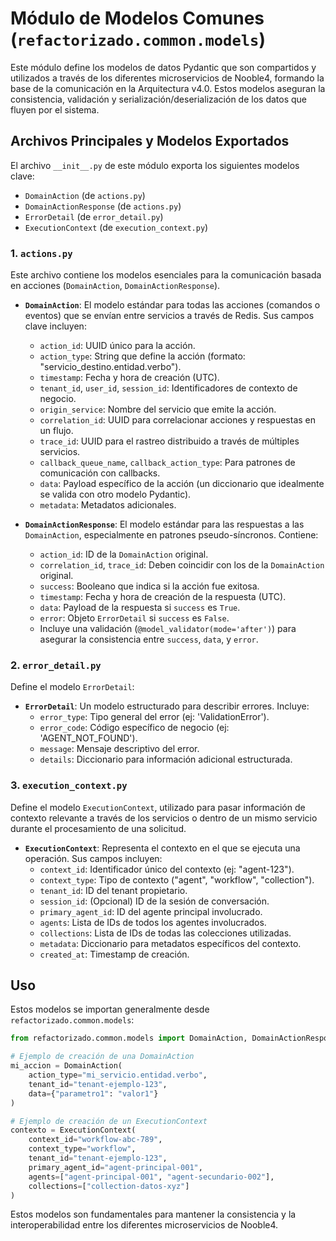# Módulo de Modelos Comunes (`refactorizado.common.models`)

Este módulo define los modelos de datos Pydantic que son compartidos y utilizados a través de los diferentes microservicios de Nooble4, formando la base de la comunicación en la Arquitectura v4.0. Estos modelos aseguran la consistencia, validación y serialización/deserialización de los datos que fluyen por el sistema.

## Archivos Principales y Modelos Exportados

El archivo `__init__.py` de este módulo exporta los siguientes modelos clave:

-   `DomainAction` (de `actions.py`)
-   `DomainActionResponse` (de `actions.py`)
-   `ErrorDetail` (de `error_detail.py`)
-   `ExecutionContext` (de `execution_context.py`)

### 1. `actions.py`

Este archivo contiene los modelos esenciales para la comunicación basada en acciones (`DomainAction`, `DomainActionResponse`).

-   **`DomainAction`**: El modelo estándar para todas las acciones (comandos o eventos) que se envían entre servicios a través de Redis. Sus campos clave incluyen:
    -   `action_id`: UUID único para la acción.
    -   `action_type`: String que define la acción (formato: "servicio_destino.entidad.verbo").
    -   `timestamp`: Fecha y hora de creación (UTC).
    -   `tenant_id`, `user_id`, `session_id`: Identificadores de contexto de negocio.
    -   `origin_service`: Nombre del servicio que emite la acción.
    -   `correlation_id`: UUID para correlacionar acciones y respuestas en un flujo.
    -   `trace_id`: UUID para el rastreo distribuido a través de múltiples servicios.
    -   `callback_queue_name`, `callback_action_type`: Para patrones de comunicación con callbacks.
    -   `data`: Payload específico de la acción (un diccionario que idealmente se valida con otro modelo Pydantic).
    -   `metadata`: Metadatos adicionales.

-   **`DomainActionResponse`**: El modelo estándar para las respuestas a las `DomainAction`, especialmente en patrones pseudo-síncronos. Contiene:
    -   `action_id`: ID de la `DomainAction` original.
    -   `correlation_id`, `trace_id`: Deben coincidir con los de la `DomainAction` original.
    -   `success`: Booleano que indica si la acción fue exitosa.
    -   `timestamp`: Fecha y hora de creación de la respuesta (UTC).
    -   `data`: Payload de la respuesta si `success` es `True`.
    -   `error`: Objeto `ErrorDetail` si `success` es `False`.
    -   Incluye una validación (`@model_validator(mode='after')`) para asegurar la consistencia entre `success`, `data`, y `error`.

### 2. `error_detail.py`

Define el modelo `ErrorDetail`:

-   **`ErrorDetail`**: Un modelo estructurado para describir errores. Incluye:
    -   `error_type`: Tipo general del error (ej: 'ValidationError').
    -   `error_code`: Código específico de negocio (ej: 'AGENT_NOT_FOUND').
    -   `message`: Mensaje descriptivo del error.
    -   `details`: Diccionario para información adicional estructurada.

### 3. `execution_context.py`

Define el modelo `ExecutionContext`, utilizado para pasar información de contexto relevante a través de los servicios o dentro de un mismo servicio durante el procesamiento de una solicitud.

-   **`ExecutionContext`**: Representa el contexto en el que se ejecuta una operación. Sus campos incluyen:
    -   `context_id`: Identificador único del contexto (ej: "agent-123").
    -   `context_type`: Tipo de contexto ("agent", "workflow", "collection").
    -   `tenant_id`: ID del tenant propietario.
    -   `session_id`: (Opcional) ID de la sesión de conversación.
    -   `primary_agent_id`: ID del agente principal involucrado.
    -   `agents`: Lista de IDs de todos los agentes involucrados.
    -   `collections`: Lista de IDs de todas las colecciones utilizadas.
    -   `metadata`: Diccionario para metadatos específicos del contexto.
    -   `created_at`: Timestamp de creación.

## Uso

Estos modelos se importan generalmente desde `refactorizado.common.models`:

```python
from refactorizado.common.models import DomainAction, DomainActionResponse, ErrorDetail, ExecutionContext

# Ejemplo de creación de una DomainAction
mi_accion = DomainAction(
    action_type="mi_servicio.entidad.verbo",
    tenant_id="tenant-ejemplo-123",
    data={"parametro1": "valor1"}
)

# Ejemplo de creación de un ExecutionContext
contexto = ExecutionContext(
    context_id="workflow-abc-789",
    context_type="workflow",
    tenant_id="tenant-ejemplo-123",
    primary_agent_id="agent-principal-001",
    agents=["agent-principal-001", "agent-secundario-002"],
    collections=["collection-datos-xyz"]
)
```

Estos modelos son fundamentales para mantener la consistencia y la interoperabilidad entre los diferentes microservicios de Nooble4.
